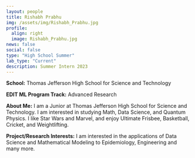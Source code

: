 ```yaml
---
layout: people
title: Rishabh Prabhu
img: /assets/img/Rishabh_Prabhu.jpg
profile:
  align: right
  image: Rishabh_Prabhu.jpg
news: false
social: false
type: "High School Summer"
lab_type: "Current"
description: Summer Intern 2023
---
```


**School:** Thomas Jefferson High School for Science and Technology

**EDIT ML Program Track:**
Advanced Research

**About Me:**
I am a Junior at Thomas Jefferson High School for Science and Technology. I am interested in studying Math, Data Science, and Quantum Physics. I like Star Wars and Marvel, and enjoy Ultimate Frisbee, Basketball, Cricket, and Weightlifting.

**Project/Research Interests:**
I am interested in the applications of Data Science and Mathematical Modeling to Epidemiology, Engineering and many more.
    